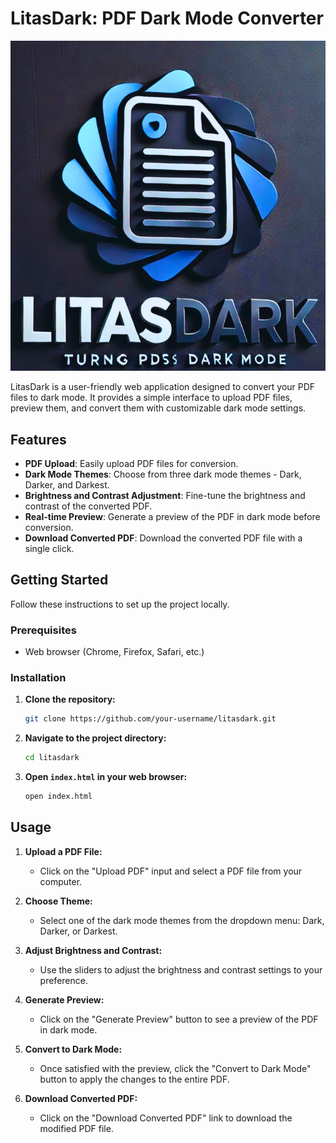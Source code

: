 # LitasDark: PDF Dark Mode Converter

![LitasDark Logo](pdfdark.jpg)

LitasDark is a user-friendly web application designed to convert your PDF files to dark mode. It provides a simple interface to upload PDF files, preview them, and convert them with customizable dark mode settings.

## Features

- **PDF Upload**: Easily upload PDF files for conversion.
- **Dark Mode Themes**: Choose from three dark mode themes - Dark, Darker, and Darkest.
- **Brightness and Contrast Adjustment**: Fine-tune the brightness and contrast of the converted PDF.
- **Real-time Preview**: Generate a preview of the PDF in dark mode before conversion.
- **Download Converted PDF**: Download the converted PDF file with a single click.

## Getting Started

Follow these instructions to set up the project locally.

### Prerequisites

- Web browser (Chrome, Firefox, Safari, etc.)

### Installation

1. **Clone the repository:**
    ```bash
    git clone https://github.com/your-username/litasdark.git
    ```
2. **Navigate to the project directory:**
    ```bash
    cd litasdark
    ```
3. **Open `index.html` in your web browser:**
    ```bash
    open index.html
    ```

## Usage

1. **Upload a PDF File:**
    - Click on the "Upload PDF" input and select a PDF file from your computer.

2. **Choose Theme:**
    - Select one of the dark mode themes from the dropdown menu: Dark, Darker, or Darkest.

3. **Adjust Brightness and Contrast:**
    - Use the sliders to adjust the brightness and contrast settings to your preference.

4. **Generate Preview:**
    - Click on the "Generate Preview" button to see a preview of the PDF in dark mode.

5. **Convert to Dark Mode:**
    - Once satisfied with the preview, click the "Convert to Dark Mode" button to apply the changes to the entire PDF.

6. **Download Converted PDF:**
    - Click on the "Download Converted PDF" link to download the modified PDF file.



